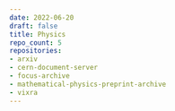 ```yaml
---
date: 2022-06-20
draft: false
title: Physics
repo_count: 5
repositories:
- arxiv
- cern-document-server
- focus-archive
- mathematical-physics-preprint-archive
- vixra
---
```




